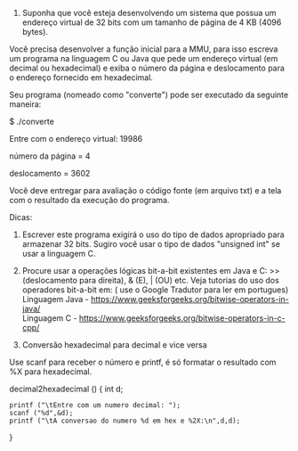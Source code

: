 1. Suponha que você esteja desenvolvendo um sistema que possua um endereço virtual de 32 bits com um tamanho de página de 4 KB (4096 bytes).

Você precisa desenvolver a função inicial para a MMU, para isso escreva um programa na linguagem C ou Java que pede um endereço virtual (em decimal ou hexadecimal) e exiba o número da página e deslocamento para o endereço fornecido em hexadecimal.

Seu programa (nomeado como "converte") pode ser executado da seguinte maneira:

$ ./converte

Entre com o endereço virtual: 19986

número da página = 4

deslocamento = 3602

Você deve entregar para avaliação o código fonte (em arquivo txt) e a tela com o resultado da execução do programa.

Dicas:

1. Escrever este programa exigirá o uso do tipo de dados apropriado para armazenar 32 bits. Sugiro você usar o tipo de dados "unsigned int" se usar a linguagem C.

2. Procure usar a operações lógicas bit-a-bit existentes em Java e C: >> (deslocamento para direita), & (E), | (OU) etc. Veja tutorias do uso dos operadores bit-a-bit em: ( use o Google Tradutor para ler em portugues)
   Linguagem Java - https://www.geeksforgeeks.org/bitwise-operators-in-java/  
   Linguagem C - https://www.geeksforgeeks.org/bitwise-operators-in-c-cpp/

3. Conversão hexadecimal para decimal e vice versa

Use scanf para receber o número e printf, é só formatar o resultado com %X para hexadecimal.

decimal2hexadecimal () {
int d;

    printf ("\tEntre com um numero decimal: ");
    scanf ("%d",&d);
    printf ("\tA conversao do numero %d em hex e %2X:\n",d,d);

}
